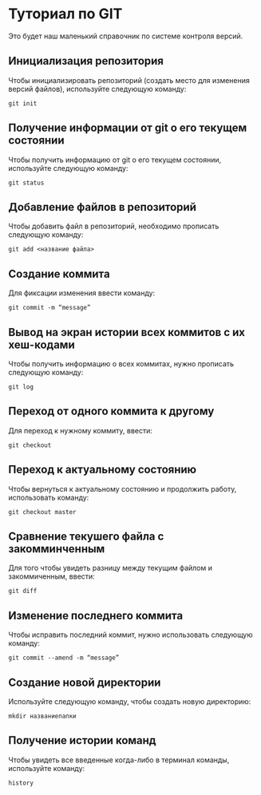 # Туториал по GIT
Это будет наш маленький справочник по системе контроля версий.

## Инициализация репозитория

Чтобы инициализировать репозиторий (создать место для изменения версий файлов), используйте следующую команду:

```
git init
```
## Получение информации от git о его текущем состоянии
Чтобы получить информацию от git о его текущем состоянии, используйте следующую команду:
```
git status
```
## Добавление файлов в репозиторий
Чтобы добавить файл в репозиторий, необходимо прописать следующую команду:
```
git add <название файла>
```
## Cоздание коммита
Для фиксации изменения ввести команду:
```
git commit -m “message” 
```
## Вывод на экран истории всех коммитов с их хеш-кодами
Чтобы получить информацию о всех коммитах, нужно прописать следующую команду:
```
git log 
```
## Переход от одного коммита к другому
Для переход к нужному коммиту, ввести:
```
git checkout 
```
## Переход к актуальному состоянию
Чтобы вернуться к актуальному состоянию и продолжить работу, использовать команду:
```
git checkout master 
```
## Сравнение текушего файла с закомминченным
Для того чтобы увидеть разницу между текущим файлом и закоммиченным, ввести:
```
git diff 
```
## Изменение последнего коммита
Чтобы исправить последний коммит, нужно использовать следующую команду:
```
git commit --amend -m “message” 
```
## Cоздание новой директории
Используйте следующую команду, чтобы создать новую директорию:
```
mkdir названиепапки 
```
## Получение истории команд
Чтобы увидеть все введенные когда-либо в терминал команды, используйте команду:
```
history
```